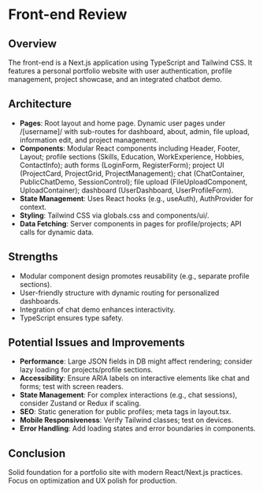 # Front-end Review

## Overview
The front-end is a Next.js application using TypeScript and Tailwind CSS. It features a personal portfolio website with user authentication, profile management, project showcase, and an integrated chatbot demo.

## Architecture
- **Pages**: Root layout and home page. Dynamic user pages under /[username]/ with sub-routes for dashboard, about, admin, file upload, information edit, and project management.
- **Components**: Modular React components including Header, Footer, Layout; profile sections (Skills, Education, WorkExperience, Hobbies, ContactInfo); auth forms (LoginForm, RegisterForm); project UI (ProjectCard, ProjectGrid, ProjectManagement); chat (ChatContainer, PublicChatDemo, SessionControl); file upload (FileUploadComponent, UploadContainer); dashboard (UserDashboard, UserProfileForm).
- **State Management**: Uses React hooks (e.g., useAuth), AuthProvider for context.
- **Styling**: Tailwind CSS via globals.css and components/ui/.
- **Data Fetching**: Server components in pages for profile/projects; API calls for dynamic data.

## Strengths
- Modular component design promotes reusability (e.g., separate profile sections).
- User-friendly structure with dynamic routing for personalized dashboards.
- Integration of chat demo enhances interactivity.
- TypeScript ensures type safety.

## Potential Issues and Improvements
- **Performance**: Large JSON fields in DB might affect rendering; consider lazy loading for projects/profile sections.
- **Accessibility**: Ensure ARIA labels on interactive elements like chat and forms; test with screen readers.
- **State Management**: For complex interactions (e.g., chat sessions), consider Zustand or Redux if scaling.
- **SEO**: Static generation for public profiles; meta tags in layout.tsx.
- **Mobile Responsiveness**: Verify Tailwind classes; test on devices.
- **Error Handling**: Add loading states and error boundaries in components.

## Conclusion
Solid foundation for a portfolio site with modern React/Next.js practices. Focus on optimization and UX polish for production.
